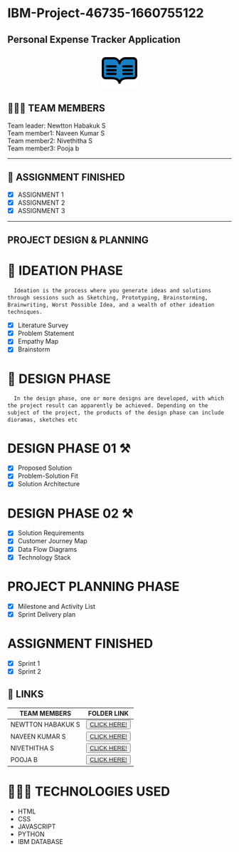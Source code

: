 # IBM-Project-46735-1660755122
<h2>Personal Expense Tracker Application</h2>
<!-- PROJECT LOGO -->

<p align="center">
  <a href="https://github.com/IBM-EPBL/IBM-Project-46735-1660755122/tree/main">
    <img src="/Images_content/logo.png.png" alt="logo" width="80" height="80">
  </a>


## 🧑🏻‍🦰 TEAM MEMBERS
Team leader: Newtton Habakuk S<br>
Team member1: Naveen Kumar S<br>
Team member2: Nivethitha S<br>
Team member3: Pooja b<br>
<hr>

## 📒 ASSIGNMENT FINISHED
- [x] ASSIGNMENT 1
- [x] ASSIGNMENT 2
- [x] ASSIGNMENT 3 

<hr>

## PROJECT DESIGN & PLANNING
# 🧩 IDEATION PHASE

      Ideation is the process where you generate ideas and solutions through sessions such as Sketching, Prototyping, Brainstorming, Brainwriting, Worst Possible Idea, and a wealth of other ideation techniques.
- [x] Literature Survey
- [x] Problem Statement
- [x] Empathy Map
- [x] Brainstorm

# 📝 DESIGN PHASE 
      In the design phase, one or more designs are developed, with which the project result can apparently be achieved. Depending on the subject of the project, the products of the design phase can include dioramas, sketches etc

# DESIGN PHASE 01 ⚒️
- [x] Proposed Solution
- [x] Problem-Solution Fit
- [x] Solution Architecture

# DESIGN PHASE 02 ⚒️
- [x] Solution Requirements
- [x] Customer Journey Map
- [x] Data Flow Diagrams
- [x] Technology Stack

# PROJECT PLANNING PHASE
- [x] Milestone and Activity List
- [x] Sprint Delivery plan

# ASSIGNMENT FINISHED
- [x] Sprint 1
- [x] Sprint 2

## 🔗 LINKS

| TEAM MEMBERS | FOLDER LINK    |
| ------------- | ------------- |
| NEWTTON HABAKUK S | <button> <a href="https://github.com/IBM-EPBL/IBM-Project-46735-1660755122/tree/main/Assignments/Team%20Leader">CLICK HERE!  </a></button>              
| NAVEEN KUMAR S | <button> <a href="https://github.com/IBM-EPBL/IBM-Project-46735-1660755122/tree/main/Assignments/Team%20member%201">CLICK HERE!  </a> </button> |
| NIVETHITHA S    | <button><a href="https://github.com/IBM-EPBL/IBM-Project-46735-1660755122/tree/main/Assignments/Team%20member%202">CLICK HERE!  </a> </button> |
| POOJA B     | <button><a href="https://github.com/IBM-EPBL/IBM-Project-46735-1660755122/tree/main/Assignments/Team%20member%203">CLICK HERE!  </a> </button> |

# 👨🏻‍💻 TECHNOLOGIES USED <br />
- HTML</br>
- CSS</br>
- JAVASCRIPT</br>
- PYTHON</br>
- IBM DATABASE</br>


